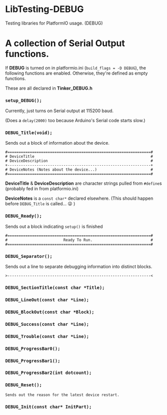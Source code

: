 # LibTesting-DEBUG
Testing libraries for PlatformIO usage. (DEBUG)

# A collection of Serial Output functions.

If **DEBUG** is turned on in platformio.ini (`build_flags = -D DEBUG`), the following functions are enabled.  Otherwise, they're defined as empty functions.

These are all declared in **Tinker_DEBUG.h**

### `setup_DEBUG();`

Currently, just turns on Serial output at 115200 baud.

(Does a `delay(2000)` too because Arduino's Serial code starts slow.)

### `DEBUG_Title(void);`

Sends out a block of information about the device.

    #================================================================#
    # DeviceTitle                                                    #
    # DeviceDescription                                              #
    +----------------------------------------------------------------+
    # DeviceNotes (Notes about the device...)                        #
    #================================================================#

**DeviceTitle** & **DeviceDescription** are character strings pulled from `#define`s (probably fed in from platformio.ini)

**DeviceNotes** is a `const char*` declared elsewhere.  (This should happen before `DEBUG_Title` is called... :stuck_out_tongue_winking_eye: )

### `DEBUG_Ready();`

Sends out a block indicating `setup()` is finished

    #================================================================#
    #                         Ready To Run.                          #
    #================================================================#

### `DEBUG_Separator();`

Sends out a line to separate debugging information into distinct blocks.

    >----------------------------------------------------------------<

### `DEBUG_SectionTitle(const char *Title);`

### `DEBUG_LineOut(const char *Line);`

### `DEBUG_BlockOut(const char *Block);`

### `DEBUG_Success(const char *Line);`

### `DEBUG_Trouble(const char *Line);`

### `DEBUG_ProgressBar0();`

### `DEBUG_ProgressBar1();`

### `DEBUG_ProgressBar2(int dotcount);`

### `DEBUG_Reset();`

    Sends out the reason for the latest device restart.

### `DEBUG_Init(const char* InitPart);`
